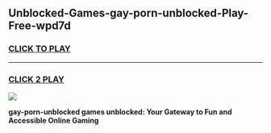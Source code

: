 
## Unblocked-Games-gay-porn-unblocked-Play-Free-wpd7d
<h3>
<a href="https://premium76.site?title=gay-porn-unblocked&ref=10A">CLICK TO PLAY</a></h3>
<hr>

<h3>
<a href="https://premium76.site?title=gay-porn-unblocked&ref=10A">CLICK 2 PLAY</a>
  
</h3>

<a href="https://premium76.site?title=gay-porn-unblocked&ref=10A"><img src="https://clearcache.store/games.png"></a>


**gay-porn-unblocked games unblocked: Your Gateway to Fun and Accessible Online Gaming**
